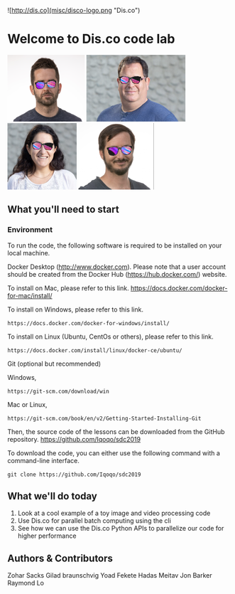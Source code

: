 
![http://dis.co](misc/disco-logo.png "Dis.co")

# Welcome to Dis.co code lab

![Yoad](misc/disco_Yoad.png) ![Zohar](misc/disco_Zohar.png) ![Hadas](misc/disco_Hadas.png) ![Gilad](misc/disco_Gilad.png)


## What you'll need to start
### Environment
To run the code, the following software is required to be installed on your local machine.

Docker Desktop (http://www.docker.com). Please note that a user account should be created from the Docker Hub (https://hub.docker.com/) website. 

To install on Mac,  please refer to this link. https://docs.docker.com/docker-for-mac/install/

To install on Windows, please refer to this link.
```
https://docs.docker.com/docker-for-windows/install/
```
To install on Linux (Ubuntu, CentOs or others), please refer to this link.
```
https://docs.docker.com/install/linux/docker-ce/ubuntu/
```
Git (optional but recommended)

Windows, 
```
https://git-scm.com/download/win 
```
Mac or Linux, 
```
https://git-scm.com/book/en/v2/Getting-Started-Installing-Git
```	
Then, the source code of the lessons can be downloaded from the GitHub repository. https://github.com/Iqoqo/sdc2019

To download the code, you can either use the following command with a command-line interface. 

``` 
git clone https://github.com/Iqoqo/sdc2019
```

## What we'll do today
1) Look at a cool example of a toy image and video processing code
2) Use Dis.co for parallel batch computing using the cli 
3) See how we can use the Dis.co Python APIs to parallelize our code for higher performance

## Authors & Contributors 
Zohar Sacks 
Gilad braunschvig
Yoad Fekete
Hadas Meitav
Jon Barker
Raymond Lo 
